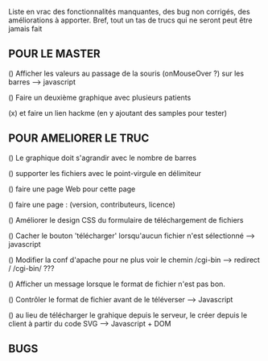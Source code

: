 Liste en vrac des fonctionnalités manquantes, des bug non corrigés, des améliorations à apporter. Bref, tout un tas de trucs qui ne seront peut être jamais fait


##			POUR LE MASTER
			
() Afficher les valeurs au passage de la souris (onMouseOver ?) sur les barres 
	--> javascript
	
() Faire un deuxième graphique avec plusieurs patients

(x) 	et faire un lien hackme (en y ajoutant des samples pour tester)


##			POUR AMELIORER LE TRUC

() Le graphique doit s'agrandir avec le nombre de barres

() supporter les fichiers avec le point-virgule en délimiteur

() faire une page Web pour cette page

() faire une page : (version, contributeurs, licence)

() Améliorer le design CSS du formulaire de téléchargement de fichiers

() Cacher le bouton 'télécharger' lorsqu'aucun fichier n'est sélectionné
	--> javascript
	
() Modifier la conf d'apache pour ne plus voir le chemin /cgi-bin
	--> redirect / /cgi-bin/ ???
	
() Afficher un message lorsque le format de fichier n'est pas bon.

() Contrôler le format de fichier avant de le téléverser
	--> Javascript
	
() au lieu de télécharger le grahique depuis le serveur, le créer depuis le client à partir du code SVG
	--> Javascript + DOM
		

##			BUGS


